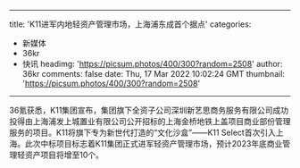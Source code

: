 
---
title: 'K11进军内地轻资产管理市场，上海浦东成首个据点'
categories: 
 - 新媒体
 - 36kr
 - 快讯
headimg: 'https://picsum.photos/400/300?random=2508'
author: 36kr
comments: false
date: Thu, 17 Mar 2022 10:02:24 GMT
thumbnail: 'https://picsum.photos/400/300?random=2508'
---

<div>   
36氪获悉，K11集团宣布，集团旗下全资子公司深圳新艺思商务服务有限公司成功投得由上海浦发上城置业有限公司公开招标的上海金桥地铁上盖项目商业部份管理服务的项目。K11将旗下专为新世代打造的“文化沙盒”——K11 Select首次引入上海。此次中标项目标志着K11集团正式进军轻资产管理市场，预计2023年底商业管理轻资产项目将增至10个。  
</div>
            